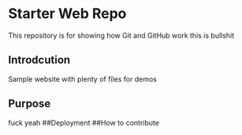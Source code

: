 # Starter Web Repo

This repository is for showing how Git and GitHub work
this is bullshit
## Introdcution

Sample website with plenty of files for demos

## Purpose
fuck yeah
##Deployment
##How to contribute
